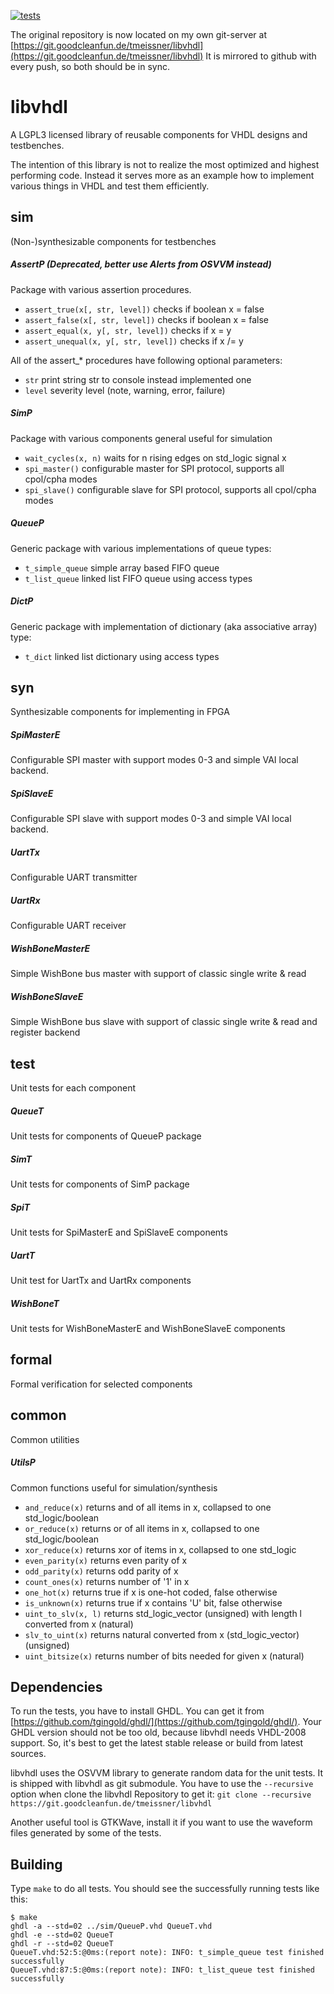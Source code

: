 [![tests](https://github.com/tmeissner/libvhdl/workflows/tests/badge.svg?branch=master)](https://github.com/tmeissner/libvhdl/actions?query=workflow%3Atests)

The original repository is now located on my own git-server at [https://git.goodcleanfun.de/tmeissner/libvhdl](https://git.goodcleanfun.de/tmeissner/libvhdl)
It is mirrored to github with every push, so both should be in sync.

# libvhdl
A LGPL3 licensed library of reusable components for VHDL designs and testbenches.

The intention of this library is not to realize the most optimized and highest performing code.
Instead it serves more as an example how to implement various things in VHDL and test them efficiently.

## sim
(Non-)synthesizable components for testbenches

##### AssertP (Deprecated, better use Alerts from OSVVM instead)
Package with various assertion procedures.

* `assert_true(x[, str, level])` checks if boolean x = false
* `assert_false(x[, str, level])` checks if boolean x = false
* `assert_equal(x, y[, str, level])` checks if x = y
* `assert_unequal(x, y[, str, level])` checks if x /= y

All of the assert_* procedures have following optional parameters:

* `str` print string str to console instead implemented one
* `level` severity level (note, warning, error, failure)

##### SimP
Package with various components general useful for simulation

* `wait_cycles(x, n)` waits for n rising edges on std_logic signal x
* `spi_master()` configurable master for SPI protocol, supports all cpol/cpha modes
* `spi_slave()` configurable slave for SPI protocol, supports all cpol/cpha modes

##### QueueP
Generic package with various implementations of queue types:

* `t_simple_queue` simple array based FIFO queue
* `t_list_queue` linked list FIFO queue using access types

##### DictP
Generic package with implementation of dictionary (aka associative array) type:

* `t_dict` linked list dictionary using access types

## syn
Synthesizable components for implementing in FPGA

##### SpiMasterE
Configurable SPI master with support modes 0-3 and simple VAI local backend.

##### SpiSlaveE
Configurable SPI slave with support modes 0-3 and simple VAI local backend.

##### UartTx
Configurable UART transmitter

##### UartRx
Configurable UART receiver

##### WishBoneMasterE
Simple WishBone bus master with support of classic single write & read

##### WishBoneSlaveE
Simple WishBone bus slave with support of classic single write & read and register backend


## test
Unit tests for each component

##### QueueT
Unit tests for components of QueueP package

##### SimT
Unit tests for components of SimP package

##### SpiT
Unit tests for SpiMasterE and SpiSlaveE components

##### UartT
Unit test for UartTx and UartRx components

##### WishBoneT
Unit tests for WishBoneMasterE and WishBoneSlaveE components


## formal
Formal verification for selected components


## common
Common utilities

##### UtilsP
Common functions useful for simulation/synthesis

* `and_reduce(x)` returns and of all items in x, collapsed to one std_logic/boolean
* `or_reduce(x)` returns or of all items in x, collapsed to one std_logic/boolean
* `xor_reduce(x)` returns xor of items in x, collapsed to one std_logic
* `even_parity(x)` returns even parity of x
* `odd_parity(x)` returns odd parity of x
* `count_ones(x)` returns number of '1' in x
* `one_hot(x)` returns true if x is one-hot coded, false otherwise
* `is_unknown(x)` returns true if x contains 'U' bit, false otherwise
* `uint_to_slv(x, l)` returns std_logic_vector (unsigned) with length l converted from x (natural)
* `slv_to_uint(x)` returns natural converted from x (std_logic_vector) (unsigned)
* `uint_bitsize(x)` returns number of bits needed for given x (natural)


## Dependencies
To run the tests, you have to install GHDL. You can get it from
[https://github.com/tgingold/ghdl/](https://github.com/tgingold/ghdl/). Your GHDL version should not be too old, because libvhdl needs VHDL-2008 support. So, it's best to get the latest stable release or build from latest sources.

libvhdl uses the OSVVM library to generate random data for the unit tests. It is shipped with libvhdl as git submodule. You have to use the `--recursive` option when clone
the libvhdl Repository to get it: `git clone --recursive https://git.goodcleanfun.de/tmeissner/libvhdl`

Another useful tool is GTKWave, install it if you want to use the waveform files generated by some of the tests.


## Building
Type `make` to do all tests. You should see the successfully running tests like this:

```
$ make
ghdl -a --std=02 ../sim/QueueP.vhd QueueT.vhd
ghdl -e --std=02 QueueT
ghdl -r --std=02 QueueT
QueueT.vhd:52:5:@0ms:(report note): INFO: t_simple_queue test finished successfully
QueueT.vhd:87:5:@0ms:(report note): INFO: t_list_queue test finished successfully
```
